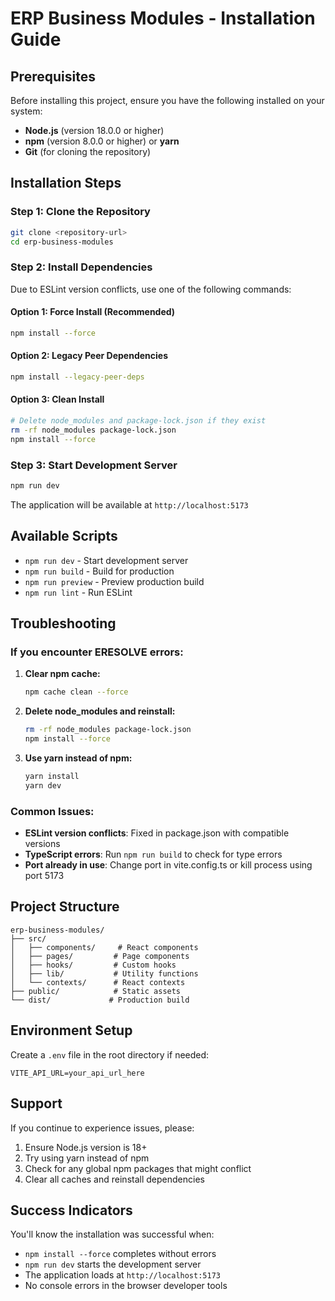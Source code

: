 # ERP Business Modules - Installation Guide

## Prerequisites

Before installing this project, ensure you have the following installed on your system:

- **Node.js** (version 18.0.0 or higher)
- **npm** (version 8.0.0 or higher) or **yarn**
- **Git** (for cloning the repository)

## Installation Steps

### Step 1: Clone the Repository

```bash
git clone <repository-url>
cd erp-business-modules
```

### Step 2: Install Dependencies

Due to ESLint version conflicts, use one of the following commands:

#### Option 1: Force Install (Recommended)
```bash
npm install --force
```

#### Option 2: Legacy Peer Dependencies
```bash
npm install --legacy-peer-deps
```

#### Option 3: Clean Install
```bash
# Delete node_modules and package-lock.json if they exist
rm -rf node_modules package-lock.json
npm install --force
```

### Step 3: Start Development Server

```bash
npm run dev
```

The application will be available at `http://localhost:5173`

## Available Scripts

- `npm run dev` - Start development server
- `npm run build` - Build for production
- `npm run preview` - Preview production build
- `npm run lint` - Run ESLint

## Troubleshooting

### If you encounter ERESOLVE errors:

1. **Clear npm cache:**
   ```bash
   npm cache clean --force
   ```

2. **Delete node_modules and reinstall:**
   ```bash
   rm -rf node_modules package-lock.json
   npm install --force
   ```

3. **Use yarn instead of npm:**
   ```bash
   yarn install
   yarn dev
   ```

### Common Issues:

- **ESLint version conflicts**: Fixed in package.json with compatible versions
- **TypeScript errors**: Run `npm run build` to check for type errors
- **Port already in use**: Change port in vite.config.ts or kill process using port 5173

## Project Structure

```
erp-business-modules/
├── src/
│   ├── components/     # React components
│   ├── pages/         # Page components
│   ├── hooks/         # Custom hooks
│   ├── lib/           # Utility functions
│   └── contexts/      # React contexts
├── public/            # Static assets
└── dist/             # Production build
```

## Environment Setup

Create a `.env` file in the root directory if needed:

```env
VITE_API_URL=your_api_url_here
```

## Support

If you continue to experience issues, please:

1. Ensure Node.js version is 18+
2. Try using yarn instead of npm
3. Check for any global npm packages that might conflict
4. Clear all caches and reinstall dependencies

## Success Indicators

You'll know the installation was successful when:

- `npm install --force` completes without errors
- `npm run dev` starts the development server
- The application loads at `http://localhost:5173`
- No console errors in the browser developer tools
